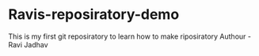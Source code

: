 # Ravis-reposiratory-demo
This is my first git reposiratory to learn how to make riposiratory
Authour - Ravi Jadhav

